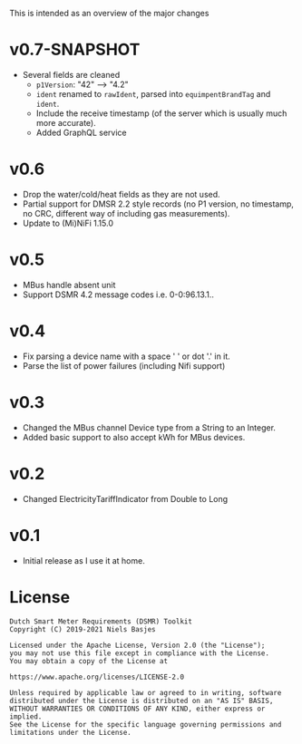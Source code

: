 This is intended as an overview of the major changes

v0.7-SNAPSHOT
===
- Several fields are cleaned
  - `p1Version`: "42" --> "4.2"
  - `ident` renamed to `rawIdent`, parsed into `equimpentBrandTag` and `ident`.
  - Include the receive timestamp (of the server which is usually much more accurate).
  - Added GraphQL service

v0.6
===
- Drop the water/cold/heat fields as they are not used.
- Partial support for DMSR 2.2 style records (no P1 version, no timestamp, no CRC, different way of including gas measurements).
- Update to (Mi)NiFi 1.15.0

v0.5
===
- MBus handle absent unit
- Support DSMR 4.2 message codes i.e. 0-0:96.13.1..

v0.4
===
- Fix parsing a device name with a space ' ' or dot '.' in it.
- Parse the list of power failures (including Nifi support)

v0.3
===
- Changed the MBus channel Device type from a String to an Integer.
- Added basic support to also accept kWh for MBus devices.

v0.2
===
- Changed ElectricityTariffIndicator from Double to Long

v0.1
===
- Initial release as I use it at home.

License
=======
    Dutch Smart Meter Requirements (DSMR) Toolkit
    Copyright (C) 2019-2021 Niels Basjes

    Licensed under the Apache License, Version 2.0 (the "License");
    you may not use this file except in compliance with the License.
    You may obtain a copy of the License at

    https://www.apache.org/licenses/LICENSE-2.0

    Unless required by applicable law or agreed to in writing, software
    distributed under the License is distributed on an "AS IS" BASIS,
    WITHOUT WARRANTIES OR CONDITIONS OF ANY KIND, either express or implied.
    See the License for the specific language governing permissions and
    limitations under the License.
